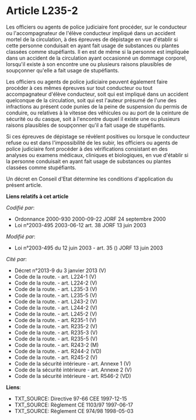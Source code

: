 # Article L235-2

Les officiers ou agents de police judiciaire font procéder, sur le conducteur ou l'accompagnateur de l'élève conducteur
impliqué dans un accident mortel de la circulation, à des épreuves de dépistage en vue d'établir si cette personne conduisait
en ayant fait usage de substances ou plantes classées comme stupéfiants. Il en est de même si la personne est impliquée dans
un accident de la circulation ayant occasionné un dommage corporel, lorsqu'il existe à son encontre une ou plusieurs raisons
plausibles de soupçonner qu'elle a fait usage de stupéfiants.

Les officiers ou agents de police judiciaire peuvent également faire procéder à ces mêmes épreuves sur tout conducteur ou
tout accompagnateur d'élève conducteur, soit qui est impliqué dans un accident quelconque de la circulation, soit qui est
l'auteur présumé de l'une des infractions au présent code punies de la peine de suspension du permis de conduire, ou
relatives à la vitesse des véhicules ou au port de la ceinture de sécurité ou du casque, soit à l'encontre duquel il existe
une ou plusieurs raisons plausibles de soupçonner qu'il a fait usage de stupéfiants.

Si ces épreuves de dépistage se révèlent positives ou lorsque le conducteur refuse ou est dans l'impossibilité de les subir,
les officiers ou agents de police judiciaire font procéder à des vérifications consistant en des analyses ou examens
médicaux, cliniques et biologiques, en vue d'établir si la personne conduisait en ayant fait usage de substances ou plantes
classées comme stupéfiants.

Un décret en Conseil d'Etat détermine les conditions d'application du présent article.

**Liens relatifs à cet article**

_Codifié par_:

  - Ordonnance 2000-930 2000-09-22 JORF 24 septembre 2000
  - Loi n°2003-495 2003-06-12 art. 38 JORF 13 juin 2003

_Modifié par_:

  - Loi n°2003-495 du 12 juin 2003 - art. 35 () JORF 13 juin 2003

_Cité par_:

  - Décret n°2013-9 du 3 janvier 2013 (V)
  - Code de la route. - art. L224-1 (V)
  - Code de la route. - art. L224-2 (V)
  - Code de la route. - art. L235-3 (V)
  - Code de la route. - art. L235-5 (V)
  - Code de la route. - art. L243-2 (V)
  - Code de la route. - art. L244-2 (V)
  - Code de la route. - art. L245-2 (V)
  - Code de la route. - art. R235-1 (V)
  - Code de la route. - art. R235-2 (V)
  - Code de la route. - art. R235-3 (V)
  - Code de la route. - art. R235-5 (V)
  - Code de la route. - art. R243-2 (M)
  - Code de la route. - art. R244-2 (VD)
  - Code de la route. - art. R245-2 (V)
  - Code de la sécurité intérieure - art. Annexe 1 (V)
  - Code de la sécurité intérieure - art. Annexe 2 (V)
  - Code de la sécurité intérieure - art. R546-2 (VD)

**Liens**:

  - TXT_SOURCE: Directive 97-66 CEE 1997-12-15
  - TXT_SOURCE: Règlement CE 1103/97 1997-06-17
  - TXT_SOURCE: Règlement CE 974/98 1998-05-03
